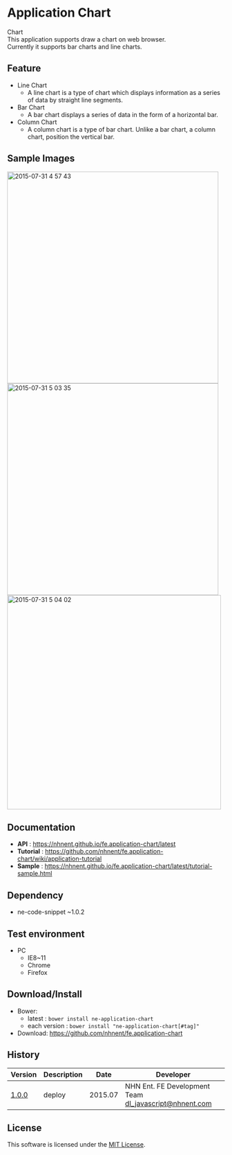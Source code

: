 Application Chart
===============
Chart<br>
This application supports draw a chart on web browser.<br>
Currently it supports bar charts and line charts.

## Feature

* Line Chart<br>
   * A line chart is a type of chart which displays information as a series of data by straight line segments.
* Bar Chart<br>
   * A bar chart displays a series of data in the form of a horizontal bar.
* Column Chart<br>
   * A column chart is a type of bar chart. Unlike a bar chart, a column chart, position the vertical bar.

## Sample Images

<img width="489" alt="2015-07-31 4 57 43" src="https://cloud.githubusercontent.com/assets/2888775/9003070/bb67111c-37a5-11e5-8cd5-3912ed48081e.png">

<img width="489" alt="2015-07-31 5 03 35" src="https://cloud.githubusercontent.com/assets/2888775/9003145/4479a1ea-37a6-11e5-8780-06858ff50283.png">

<img width="495" alt="2015-07-31 5 04 02" src="https://cloud.githubusercontent.com/assets/2888775/9003143/40f2247a-37a6-11e5-81c0-56e274963930.png">

## Documentation
* **API** : https://nhnent.github.io/fe.application-chart/latest
* **Tutorial** : https://github.com/nhnent/fe.application-chart/wiki/application-tutorial
* **Sample** : https://nhnent.github.io/fe.application-chart/latest/tutorial-sample.html

## Dependency
* ne-code-snippet ~1.0.2

## Test environment
* PC
	* IE8~11
	* Chrome
	* Firefox

## Download/Install
* Bower:
   * latest : `bower install ne-application-chart`
   * each version : `bower install "ne-application-chart[#tag]"`
* Download: https://github.com/nhnent/fe.application-chart

## History
| Version | Description | Date | Developer |
| ---- | ---- | ---- | ---- |
| <a href="https://nhnent.github.io/fe.application-grid/1.0.0">1.0.0</a> | deploy | 2015.07 | NHN Ent. FE Development Team <dl_javascript@nhnent.com> |

## License
This software is licensed under the [MIT License](https://github.com/nhnent/fe.application-grid/blob/master/LICENSE).
